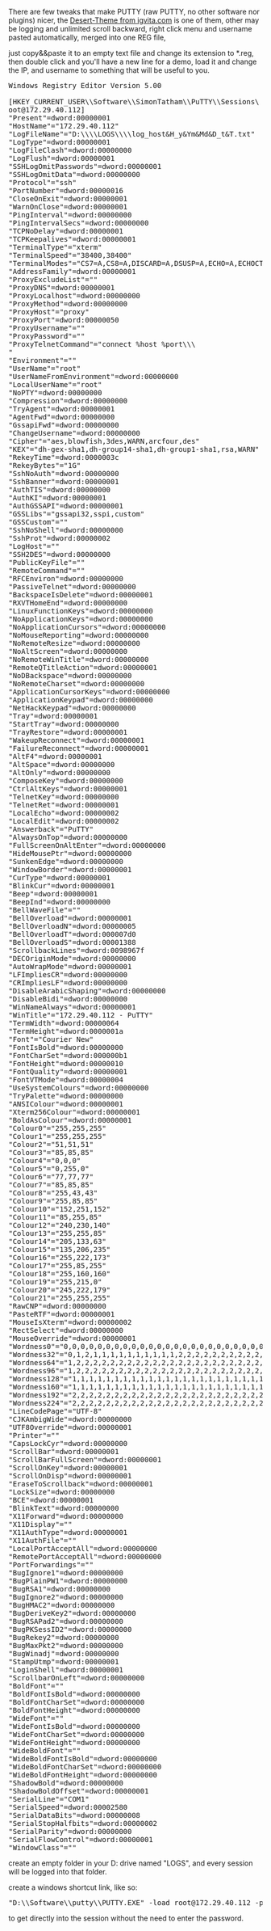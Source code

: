 There are few tweaks that make PUTTY (raw PUTTY, no other software nor plugins) nicer,
the <a href="https://www.igvita.com/2008/04/14/custom-putty-color-themes/" title="https://www.igvita.com/2008/04/14/custom-putty-color-themes/" target="_blank">Desert-Theme from igvita.com</a> is one of them, other may be logging and unlimited scroll backward, right click menu and username pasted automatically, merged into one REG file,

just copy&&paste it to an empty text file and change its extension to *.reg,
then double click and you'll have a new line for a demo,
load it and change the IP, and username to something that will be useful to you.


<pre>
Windows Registry Editor Version 5.00

[HKEY_CURRENT_USER\\Software\\SimonTatham\\PuTTY\\Sessions\oot@172.29.40.112]
"Present"=dword:00000001
"HostName"="172.29.40.112"
"LogFileName"="D:\\\\LOGS\\\\log_host&H_y&Ym&Md&D_t&T.txt"
"LogType"=dword:00000001
"LogFileClash"=dword:00000000
"LogFlush"=dword:00000001
"SSHLogOmitPasswords"=dword:00000001
"SSHLogOmitData"=dword:00000000
"Protocol"="ssh"
"PortNumber"=dword:00000016
"CloseOnExit"=dword:00000001
"WarnOnClose"=dword:00000001
"PingInterval"=dword:00000000
"PingIntervalSecs"=dword:00000000
"TCPNoDelay"=dword:00000001
"TCPKeepalives"=dword:00000001
"TerminalType"="xterm"
"TerminalSpeed"="38400,38400"
"TerminalModes"="CS7=A,CS8=A,DISCARD=A,DSUSP=A,ECHO=A,ECHOCTL=A,ECHOE=A,ECHOK=A,ECHOKE=A,ECHONL=A,EOF=A,EOL=A,EOL2=A,ERASE=A,FLUSH=A,ICANON=A,ICRNL=A,IEXTEN=A,IGNCR=A,IGNPAR=A,IMAXBEL=A,INLCR=A,INPCK=A,INTR=A,ISIG=A,ISTRIP=A,IUCLC=A,IXANY=A,IXOFF=A,IXON=A,KILL=A,LNEXT=A,NOFLSH=A,OCRNL=A,OLCUC=A,ONLCR=A,ONLRET=A,ONOCR=A,OPOST=A,PARENB=A,PARMRK=A,PARODD=A,PENDIN=A,QUIT=A,REPRINT=A,START=A,STATUS=A,STOP=A,SUSP=A,SWTCH=A,TOSTOP=A,WERASE=A,XCASE=A"
"AddressFamily"=dword:00000001
"ProxyExcludeList"=""
"ProxyDNS"=dword:00000001
"ProxyLocalhost"=dword:00000000
"ProxyMethod"=dword:00000000
"ProxyHost"="proxy"
"ProxyPort"=dword:00000050
"ProxyUsername"=""
"ProxyPassword"=""
"ProxyTelnetCommand"="connect %host %port\\\
"
"Environment"=""
"UserName"="root"
"UserNameFromEnvironment"=dword:00000000
"LocalUserName"="root"
"NoPTY"=dword:00000000
"Compression"=dword:00000000
"TryAgent"=dword:00000001
"AgentFwd"=dword:00000000
"GssapiFwd"=dword:00000000
"ChangeUsername"=dword:00000000
"Cipher"="aes,blowfish,3des,WARN,arcfour,des"
"KEX"="dh-gex-sha1,dh-group14-sha1,dh-group1-sha1,rsa,WARN"
"RekeyTime"=dword:0000003c
"RekeyBytes"="1G"
"SshNoAuth"=dword:00000000
"SshBanner"=dword:00000001
"AuthTIS"=dword:00000000
"AuthKI"=dword:00000001
"AuthGSSAPI"=dword:00000001
"GSSLibs"="gssapi32,sspi,custom"
"GSSCustom"=""
"SshNoShell"=dword:00000000
"SshProt"=dword:00000002
"LogHost"=""
"SSH2DES"=dword:00000000
"PublicKeyFile"=""
"RemoteCommand"=""
"RFCEnviron"=dword:00000000
"PassiveTelnet"=dword:00000000
"BackspaceIsDelete"=dword:00000001
"RXVTHomeEnd"=dword:00000000
"LinuxFunctionKeys"=dword:00000000
"NoApplicationKeys"=dword:00000000
"NoApplicationCursors"=dword:00000000
"NoMouseReporting"=dword:00000000
"NoRemoteResize"=dword:00000000
"NoAltScreen"=dword:00000000
"NoRemoteWinTitle"=dword:00000000
"RemoteQTitleAction"=dword:00000001
"NoDBackspace"=dword:00000000
"NoRemoteCharset"=dword:00000000
"ApplicationCursorKeys"=dword:00000000
"ApplicationKeypad"=dword:00000000
"NetHackKeypad"=dword:00000000
"Tray"=dword:00000001
"StartTray"=dword:00000000
"TrayRestore"=dword:00000001
"WakeupReconnect"=dword:00000001
"FailureReconnect"=dword:00000001
"AltF4"=dword:00000001
"AltSpace"=dword:00000000
"AltOnly"=dword:00000000
"ComposeKey"=dword:00000000
"CtrlAltKeys"=dword:00000001
"TelnetKey"=dword:00000000
"TelnetRet"=dword:00000001
"LocalEcho"=dword:00000002
"LocalEdit"=dword:00000002
"Answerback"="PuTTY"
"AlwaysOnTop"=dword:00000000
"FullScreenOnAltEnter"=dword:00000000
"HideMousePtr"=dword:00000000
"SunkenEdge"=dword:00000000
"WindowBorder"=dword:00000001
"CurType"=dword:00000001
"BlinkCur"=dword:00000001
"Beep"=dword:00000001
"BeepInd"=dword:00000000
"BellWaveFile"=""
"BellOverload"=dword:00000001
"BellOverloadN"=dword:00000005
"BellOverloadT"=dword:000007d0
"BellOverloadS"=dword:00001388
"ScrollbackLines"=dword:0098967f
"DECOriginMode"=dword:00000000
"AutoWrapMode"=dword:00000001
"LFImpliesCR"=dword:00000000
"CRImpliesLF"=dword:00000000
"DisableArabicShaping"=dword:00000000
"DisableBidi"=dword:00000000
"WinNameAlways"=dword:00000001
"WinTitle"="172.29.40.112 - PuTTY"
"TermWidth"=dword:00000064
"TermHeight"=dword:0000001a
"Font"="Courier New"
"FontIsBold"=dword:00000000
"FontCharSet"=dword:000000b1
"FontHeight"=dword:00000010
"FontQuality"=dword:00000001
"FontVTMode"=dword:00000004
"UseSystemColours"=dword:00000000
"TryPalette"=dword:00000000
"ANSIColour"=dword:00000001
"Xterm256Colour"=dword:00000001
"BoldAsColour"=dword:00000001
"Colour0"="255,255,255"
"Colour1"="255,255,255"
"Colour2"="51,51,51"
"Colour3"="85,85,85"
"Colour4"="0,0,0"
"Colour5"="0,255,0"
"Colour6"="77,77,77"
"Colour7"="85,85,85"
"Colour8"="255,43,43"
"Colour9"="255,85,85"
"Colour10"="152,251,152"
"Colour11"="85,255,85"
"Colour12"="240,230,140"
"Colour13"="255,255,85"
"Colour14"="205,133,63"
"Colour15"="135,206,235"
"Colour16"="255,222,173"
"Colour17"="255,85,255"
"Colour18"="255,160,160"
"Colour19"="255,215,0"
"Colour20"="245,222,179"
"Colour21"="255,255,255"
"RawCNP"=dword:00000000
"PasteRTF"=dword:00000001
"MouseIsXterm"=dword:00000002
"RectSelect"=dword:00000000
"MouseOverride"=dword:00000001
"Wordness0"="0,0,0,0,0,0,0,0,0,0,0,0,0,0,0,0,0,0,0,0,0,0,0,0,0,0,0,0,0,0,0,0"
"Wordness32"="0,1,2,1,1,1,1,1,1,1,1,1,1,2,2,2,2,2,2,2,2,2,2,2,2,2,1,1,1,1,1,1"
"Wordness64"="1,2,2,2,2,2,2,2,2,2,2,2,2,2,2,2,2,2,2,2,2,2,2,2,2,2,2,1,1,1,1,2"
"Wordness96"="1,2,2,2,2,2,2,2,2,2,2,2,2,2,2,2,2,2,2,2,2,2,2,2,2,2,2,1,1,1,1,1"
"Wordness128"="1,1,1,1,1,1,1,1,1,1,1,1,1,1,1,1,1,1,1,1,1,1,1,1,1,1,1,1,1,1,1,1"
"Wordness160"="1,1,1,1,1,1,1,1,1,1,1,1,1,1,1,1,1,1,1,1,1,1,1,1,1,1,1,1,1,1,1,1"
"Wordness192"="2,2,2,2,2,2,2,2,2,2,2,2,2,2,2,2,2,2,2,2,2,2,2,1,2,2,2,2,2,2,2,2"
"Wordness224"="2,2,2,2,2,2,2,2,2,2,2,2,2,2,2,2,2,2,2,2,2,2,2,1,2,2,2,2,2,2,2,2"
"LineCodePage"="UTF-8"
"CJKAmbigWide"=dword:00000000
"UTF8Override"=dword:00000001
"Printer"=""
"CapsLockCyr"=dword:00000000
"ScrollBar"=dword:00000001
"ScrollBarFullScreen"=dword:00000001
"ScrollOnKey"=dword:00000001
"ScrollOnDisp"=dword:00000001
"EraseToScrollback"=dword:00000001
"LockSize"=dword:00000000
"BCE"=dword:00000001
"BlinkText"=dword:00000000
"X11Forward"=dword:00000000
"X11Display"=""
"X11AuthType"=dword:00000001
"X11AuthFile"=""
"LocalPortAcceptAll"=dword:00000000
"RemotePortAcceptAll"=dword:00000000
"PortForwardings"=""
"BugIgnore1"=dword:00000000
"BugPlainPW1"=dword:00000000
"BugRSA1"=dword:00000000
"BugIgnore2"=dword:00000000
"BugHMAC2"=dword:00000000
"BugDeriveKey2"=dword:00000000
"BugRSAPad2"=dword:00000000
"BugPKSessID2"=dword:00000000
"BugRekey2"=dword:00000000
"BugMaxPkt2"=dword:00000000
"BugWinadj"=dword:00000000
"StampUtmp"=dword:00000001
"LoginShell"=dword:00000001
"ScrollbarOnLeft"=dword:00000000
"BoldFont"=""
"BoldFontIsBold"=dword:00000000
"BoldFontCharSet"=dword:00000000
"BoldFontHeight"=dword:00000000
"WideFont"=""
"WideFontIsBold"=dword:00000000
"WideFontCharSet"=dword:00000000
"WideFontHeight"=dword:00000000
"WideBoldFont"=""
"WideBoldFontIsBold"=dword:00000000
"WideBoldFontCharSet"=dword:00000000
"WideBoldFontHeight"=dword:00000000
"ShadowBold"=dword:00000000
"ShadowBoldOffset"=dword:00000001
"SerialLine"="COM1"
"SerialSpeed"=dword:00002580
"SerialDataBits"=dword:00000008
"SerialStopHalfbits"=dword:00000002
"SerialParity"=dword:00000000
"SerialFlowControl"=dword:00000001
"WindowClass"=""
</pre>


create an empty folder in your D: drive named "LOGS",
and every session will be logged into that folder.

create a windows shortcut link, like so:
<pre>
"D:\\Software\\putty\\PUTTY.EXE" -load root@172.29.40.112 -pw thePasswordText
</pre>
to get directly into the session without the need to enter the password.
